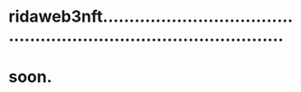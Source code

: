 # ridaweb3nft........................................................................................
# soon.
